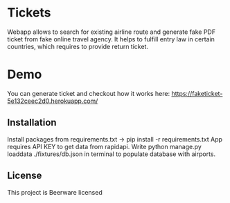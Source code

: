 # Tickets
Webapp allows to search for existing airline route and generate fake PDF ticket from fake online travel agency.
It helps to fulfill entry law in certain countries, which requires to provide return ticket.

# Demo

You can generate ticket and checkout how it works here:
https://faketicket-5e132ceec2d0.herokuapp.com/

## Installation
Install packages from requirements.txt -> pip install -r requirements.txt
App requires API KEY to get data from rapidapi.
Write python manage.py loaddata ./fixtures/db.json in terminal to populate database with airports.


## License
This project is Beerware licensed
